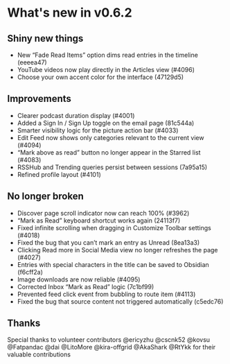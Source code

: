 # What's new in v0.6.2

## Shiny new things

- New “Fade Read Items” option dims read entries in the timeline (eeeea47)
- YouTube videos now play directly in the Articles view (#4096)
- Choose your own accent color for the interface (47129d5)

## Improvements

- Clearer podcast duration display (#4001)
- Added a Sign In / Sign Up toggle on the email page (81c544a)
- Smarter visibility logic for the picture action bar (#4033)
- Edit Feed now shows only categories relevant to the current view (#4094)
- “Mark above as read” button no longer appear in the Starred list (#4083)
- RSSHub and Trending queries persist between sessions (7a95a15)
- Refined profile layout (#4101)

## No longer broken

- Discover page scroll indicator now can reach 100% (#3962)
- “Mark as Read” keyboard shortcut works again (24113f7)
- Fixed infinite scrolling when dragging in Customize Toolbar settings (#4018)
- Fixed the bug that you can’t mark an entry as Unread (8ea13a3)
- Clicking Read more in Social Media view no longer refreshes the page (#4027)
- Entries with special characters in the title can be saved to Obsidian (f6cff2a)
- Image downloads are now reliable (#4095)
- Corrected Inbox “Mark as Read” logic (7c1bf99)
- Prevented feed click event from bubbling to route item (#4113)
- Fixed the bug that source content not triggered automatically (c5edc76)

## Thanks

Special thanks to volunteer contributors @ericyzhu @cscnk52 @kovsu @Fatpandac @dai @LitoMore @kira-offgrid @AkaShark @RtYkk for their valuable contributions
